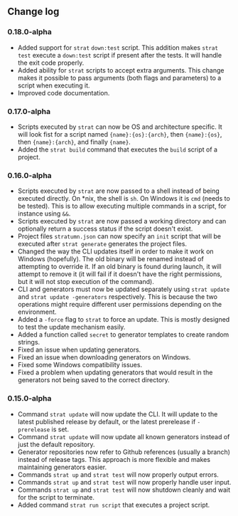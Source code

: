 ## Change log

### 0.18.0-alpha
 * Added support for `strat` `down:test` script. This addition makes
   `strat test` execute a `down:test` script if present after the tests.
   It will handle the exit code properly.
 * Added ability for `strat` scripts to accept extra arguments.
   This change makes it possible to pass arguments (both flags and
   parameters) to a script when executing it.
 * Improved code documentation.

### 0.17.0-alpha
 * Scripts executed by `strat` can now be OS and architecture
   specific. It will look fist for a script named
   `{name}:{os}:{arch}`, then `{name}:{os}`, then `{name}:{arch}`,
   and finally `{name}`.
 * Added the `strat build` command that executes the `build`
   script of a project.

### 0.16.0-alpha
 * Scripts executed by `strat` are now passed to a shell instead
   of being executed directly. On *nix, the shell is `sh`. On
   Windows it is `cmd` (needs to be tested). This is to allow
   executing multiple commands in a script, for instance using
   `&&`.
*  Scripts executed by `strat` are now passed a working directory
   and can optionally return a success status if the script
   doesn't exist.
*  Project files `stratumn.json` can now specify an `init` script
   that will be executed after `strat generate` generates the
   project files.
 * Changed the way the CLI updates itself in order to make it
   work on Windows (hopefully). The old binary will be renamed
   instead of attempting to override it. If an old binary is
   found during launch, it will attempt to remove it (it will
   fail if it doesn't have the right permissions, but it will
   not stop execution of the command).
 * CLI and generators must now be updated separately using
   `strat update` and `strat update -generators` respectively.
   This is because the two operations might require different user
   permissions depending on the environment.
 * Added a `-force` flag to `strat` to force an update. This is
   mostly designed to test the update mechanism easily.
 * Added a function called `secret` to generator templates to create
   random strings.
 * Fixed an issue when updating generators.
 * Fixed an issue when downloading generators on Windows.
 * Fixed some Windows compatibility issues.
 * Fixed a problem when updating generators that would result in the
   generators not being saved to the correct directory.

### 0.15.0-alpha
 * Command `strat update` will now update the CLI. It will update to the
   latest published release by default, or the latest prerelease if
   `-prerelease` is set.
 * Command `strat update` will now update all known generators instead of just
   the default repository.
 * Generator repositories now refer to Github references (usually a branch)
   instead of release tags. This approach is more flexible and makes
   maintaining generators easier.
 * Commands `strat up` and `strat test` will now properly output errors.
 * Commands `strat up` and `strat test` will now properly handle user input.
 * Commands `strat up` and `strat test` will now shutdown cleanly and wait for
   the script to terminate.
 * Added command `strat run script` that executes a project script.
